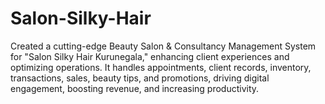 # Salon-Silky-Hair
Created a cutting-edge Beauty Salon &amp; Consultancy Management System for "Salon Silky Hair Kurunegala," enhancing client experiences and optimizing operations. It handles appointments, client records, inventory, transactions, sales, beauty tips, and promotions, driving digital engagement, boosting revenue, and increasing productivity.
